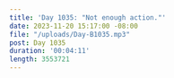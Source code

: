 ```yaml
---
title: 'Day 1035: "Not enough action."'
date: 2023-11-20 15:17:00 -08:00
file: "/uploads/Day-B1035.mp3"
post: Day 1035
duration: '00:04:11'
length: 3553721
---
```


